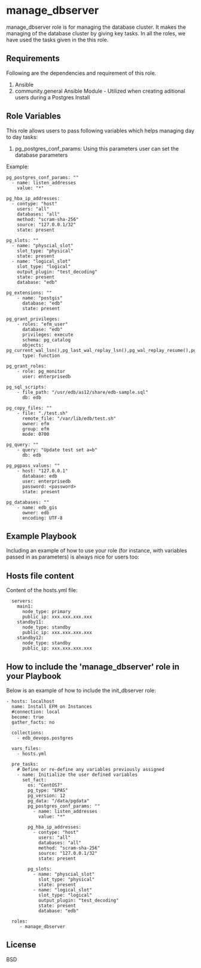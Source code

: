 manage_dbserver
=========

manage_dbserver role is for managing the database cluster. It makes the managing of the database cluster by giving key tasks. In all the roles, we have used the tasks given in the this role.

Requirements
------------

Following are the dependencies and requirement of this role. 
1. Ansible
2. community.general Ansible Module - Utilized when creating aditional users during a Postgres Install


Role Variables
--------------

This role allows users to pass following variables which helps managing day to day tasks:
1. pg_postgres_conf_params: Using this parameters user can set the database parameters
 
Example:
 
```  
pg_postgres_conf_params: ""
  - name: listen_addresses
    value: "*"

pg_hba_ip_addresses: 
  - contype: "host"
    users: "all"
    databases: "all"
    method: "scram-sha-256"
    source: "127.0.0.1/32"
    state: present

pg_slots: ""
  - name: "physcial_slot"
    slot_type: "physical"
    state: present
  - name: "logical_slot"
    slot_type: "logical"
    output_plugin: "test_decoding"
    state: present
    database: "edb"

pg_extensions: ""
    - name: "postgis"
      database: "edb"
      state: present

pg_grant_privileges:
    - roles: "efm_user"
      database: "edb"
      privileges: execute
      schema: pg_catalog
      objects: pg_current_wal_lsn(),pg_last_wal_replay_lsn(),pg_wal_replay_resume(),pg_wal_replay_pause()
      type: function

pg_grant_roles:
    - role: pg_monitor
      user: enterprisedb

pg_sql_scripts:
    - file_path: "/usr/edb/as12/share/edb-sample.sql"
      db: edb
      
pg_copy_files: ""
    - file: "./test.sh"
      remote_file: "/var/lib/edb/test.sh"
      owner: efm
      group: efm
      mode: 0700

pg_query: ""
    - query: "Update test set a=b"
      db: edb 

pg_pgpass_values: ""
    - host: "127.0.0.1"
      database: edb
      user: enterprisedb
      password: <password>
      state: present

pg_databases: ""
    - name: edb_gis
      owner: edb
      encoding: UTF-8
```

Example Playbook
----------------

Including an example of how to use your role (for instance, with variables passed in as parameters) is always nice for users too:


Hosts file content
----------------

Content of the hosts.yml file:



      servers:
        main1:
          node_type: primary
          public_ip: xxx.xxx.xxx.xxx
        standby11:
          node_type: standby
          public_ip: xxx.xxx.xxx.xxx
        standby12:
          node_type: standby
          public_ip: xxx.xxx.xxx.xxx

How to include the 'manage_dbserver' role in your Playbook
----------------

Below is an example of how to include the init_dbserver role:



    - hosts: localhost
      name: Install EFM on Instances
      #connection: local
      become: true
      gather_facts: no

      collections:
        - edb_devops.postgres

      vars_files:
        - hosts.yml

      pre_tasks:
        # Define or re-define any variables previously assigned
        - name: Initialize the user defined variables
          set_fact:
            os: "CentOS7"
            pg_type: "EPAS"
            pg_version: 12
            pg_data: "/data/pgdata"
            pg_postgres_conf_params: ""
              - name: listen_addresses
                value: "*"

            pg_hba_ip_addresses:
              - contype: "host"
                users: "all"
                databases: "all"
                method: "scram-sha-256"
                source: "127.0.0.1/32"
                state: present

            pg_slots:
              - name: "physcial_slot"
                slot_type: "physical"
                state: present
              - name: "logical_slot"
                slot_type: "logical"
                output_plugin: "test_decoding"
                state: present
                database: "edb"

      roles:
         - manage_dbserver

License
-------

BSD

